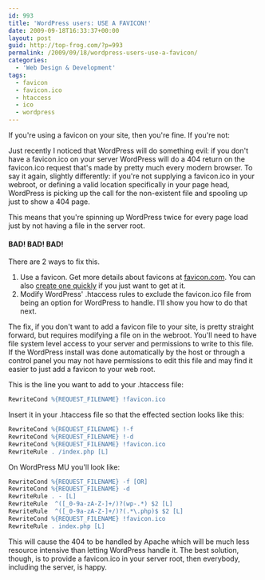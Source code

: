 ```yaml
---
id: 993
title: 'WordPress users: USE A FAVICON!'
date: 2009-09-18T16:33:37+00:00
layout: post
guid: http://top-frog.com/?p=993
permalink: /2009/09/18/wordpress-users-use-a-favicon/
categories:
  - 'Web Design & Development'
tags:
  - favicon
  - favicon.ico
  - htaccess
  - ico
  - wordpress
---
```

If you're using a favicon on your site, then you're fine. If you're not:

Just recently I noticed that WordPress will do something evil: if you don't have a favicon.ico on your server WordPress will do a 404 return on the favicon.ico request that's made by pretty much every modern browser. To say it again, slightly differently: if you're not supplying a favicon.ico in your webroot, or defining a valid location specifically in your page head, WordPress is picking up the call for the non-existent file and spooling up just to show a 404 page.

This means that you're spinning up WordPress twice for every page load just by not having a file in the server root.

#### BAD! BAD! BAD!

There are 2 ways to fix this.



  1. Use a favicon. Get more details about favicons at [favicon.com](http://www.favicon.com). You can also [create one quickly](http://www.favicon.cc/) if you just want to get at it.
  2. Modify WordPress' .htaccess rules to exclude the favicon.ico file from being an option for WordPress to handle. I'll show you how to do that next.

The fix, if you don't want to add a favicon file to your site, is pretty straight forward, but requires modifying a file on in the webroot. You'll need to have file system level access to your server and permissions to write to this file. If the WordPress install was done automatically by the host or through a control panel you may not have permissions to edit this file and may find it easier to just add a favicon to your web root.

This is the line you want to add to your .htaccess file:

``` apache
RewriteCond %{REQUEST_FILENAME} !favicon.ico
```

Insert it in your .htaccess file so that the effected section looks like this:

``` apache
RewriteCond %{REQUEST_FILENAME} !-f
RewriteCond %{REQUEST_FILENAME} !-d
RewriteCond %{REQUEST_FILENAME} !favicon.ico
RewriteRule . /index.php [L]
```

On WordPress MU you'll look like:

``` apache
RewriteCond %{REQUEST_FILENAME} -f [OR]
RewriteCond %{REQUEST_FILENAME} -d
RewriteRule . - [L]
RewriteRule  ^([_0-9a-zA-Z-]+/)?(wp-.*) $2 [L]
RewriteRule  ^([_0-9a-zA-Z-]+/)?(.*\.php)$ $2 [L]
RewriteCond %{REQUEST_FILENAME} !favicon.ico
RewriteRule . index.php [L]
```

This will cause the 404 to be handled by Apache which will be much less resource intensive than letting WordPress handle it. The best solution, though, is to provide a favicon.ico in your server root, then everybody, including the server, is happy.